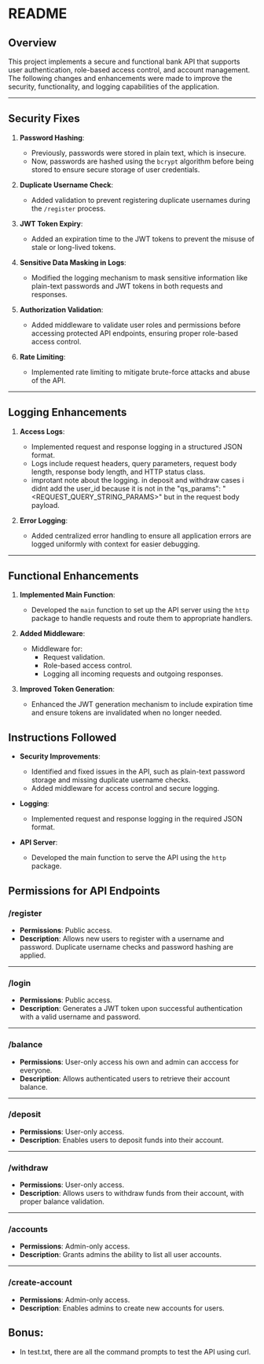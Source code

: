 # README

## Overview

This project implements a secure and functional bank API that supports user authentication, role-based access control, and account management. The following changes and enhancements were made to improve the security, functionality, and logging capabilities of the application.

---

## Security Fixes

1. **Password Hashing**:
   - Previously, passwords were stored in plain text, which is insecure.
   - Now, passwords are hashed using the `bcrypt` algorithm before being stored to ensure secure storage of user credentials.

2. **Duplicate Username Check**:
   - Added validation to prevent registering duplicate usernames during the `/register` process.

3. **JWT Token Expiry**:
   - Added an expiration time to the JWT tokens to prevent the misuse of stale or long-lived tokens.

4. **Sensitive Data Masking in Logs**:
   - Modified the logging mechanism to mask sensitive information like plain-text passwords and JWT tokens in both requests and responses.

5. **Authorization Validation**:
   - Added middleware to validate user roles and permissions before accessing protected API endpoints, ensuring proper role-based access control.

6. **Rate Limiting**:
   - Implemented rate limiting to mitigate brute-force attacks and abuse of the API.

---

## Logging Enhancements

1. **Access Logs**:
   - Implemented request and response logging in a structured JSON format.
   - Logs include request headers, query parameters, request body length, response body length, and HTTP status class.
   - improtant note about the logging. in deposit and withdraw cases i didnt add the user_id because it is not in the "qs_params": "<REQUEST_QUERY_STRING_PARAMS>" but in the request body payload.

2. **Error Logging**:
   - Added centralized error handling to ensure all application errors are logged uniformly with context for easier debugging.

---

## Functional Enhancements

1. **Implemented Main Function**:
   - Developed the `main` function to set up the API server using the `http` package to handle requests and route them to appropriate handlers.

2. **Added Middleware**:
   - Middleware for:
     - Request validation.
     - Role-based access control.
     - Logging all incoming requests and outgoing responses.

3. **Improved Token Generation**:
   - Enhanced the JWT generation mechanism to include expiration time and ensure tokens are invalidated when no longer needed.


## Instructions Followed

- **Security Improvements**:
  - Identified and fixed issues in the API, such as plain-text password storage and missing duplicate username checks.
  - Added middleware for access control and secure logging.

- **Logging**:
  - Implemented request and response logging in the required JSON format.

- **API Server**:
  - Developed the main function to serve the API using the `http` package.

## Permissions for API Endpoints

### /register
- **Permissions**: Public access.
- **Description**: Allows new users to register with a username and password. Duplicate username checks and password hashing are applied.

---

### /login
- **Permissions**: Public access.
- **Description**: Generates a JWT token upon successful authentication with a valid username and password.

---

### /balance
- **Permissions**: User-only access his own and admin can acccess for everyone.
- **Description**: Allows authenticated users to retrieve their account balance.

---

### /deposit
- **Permissions**: User-only access.
- **Description**: Enables users to deposit funds into their account.

---

### /withdraw
- **Permissions**: User-only access.
- **Description**: Allows users to withdraw funds from their account, with proper balance validation.

---

### /accounts
- **Permissions**: Admin-only access.
- **Description**: Grants admins the ability to list all user accounts.

---

### /create-account
- **Permissions**: Admin-only access.
- **Description**: Enables admins to create new accounts for users.



## Bonus:
- In test.txt, there are all the command prompts to test the API using curl. 
